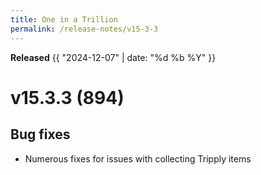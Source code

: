 ```yaml
---
title: One in a Trillion
permalink: /release-notes/v15-3-3
---
```

**Released** {{ "2024-12-07" | date: "%d %b %Y" }}

# v15.3.3 (894)
## Bug fixes
- Numerous fixes for issues with collecting Tripply items
